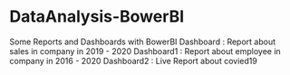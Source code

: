 # DataAnalysis-BowerBI
Some Reports and Dashboards with BowerBI 
Dashboard  : Report about sales in company in 2019 - 2020
Dashboard1 : Report about employee in company in 2016 - 2020 
Dashboard2 : Live Report about covied19
